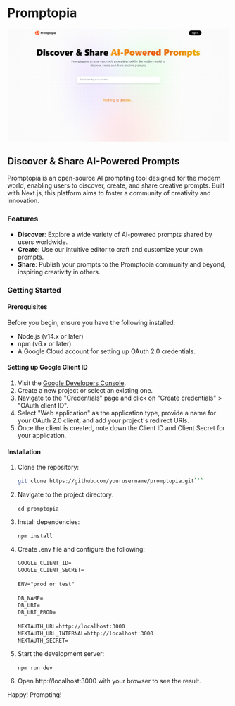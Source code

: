 # Promptopia

![Cover image](/public/image.png)

## Discover & Share AI-Powered Prompts

Promptopia is an open-source AI prompting tool designed for the modern world, enabling users to discover, create, and share creative prompts. Built with Next.js, this platform aims to foster a community of creativity and innovation.

### Features

- **Discover**: Explore a wide variety of AI-powered prompts shared by users worldwide.
- **Create**: Use our intuitive editor to craft and customize your own prompts.
- **Share**: Publish your prompts to the Promptopia community and beyond, inspiring creativity in others.

### Getting Started

#### Prerequisites

Before you begin, ensure you have the following installed:
- Node.js (v14.x or later)
- npm (v6.x or later)
- A Google Cloud account for setting up OAuth 2.0 credentials.

#### Setting up Google Client ID

1. Visit the [Google Developers Console](https://console.developers.google.com/).
2. Create a new project or select an existing one.
3. Navigate to the "Credentials" page and click on "Create credentials" > "OAuth client ID".
4. Select "Web application" as the application type, provide a name for your OAuth 2.0 client, and add your project's redirect URIs.
5. Once the client is created, note down the Client ID and Client Secret for your application.

#### Installation

1. Clone the repository:
   ```sh
   git clone https://github.com/yourusername/promptopia.git```
2. Navigate to the project directory:
    
    ```cd promptopia```

3. Install dependencies:

    ```npm install```

4. Create .env file and configure the following:

    ```
    GOOGLE_CLIENT_ID=
    GOOGLE_CLIENT_SECRET=

    ENV="prod or test"

    DB_NAME=
    DB_URI=
    DB_URI_PROD=

    NEXTAUTH_URL=http://localhost:3000
    NEXTAUTH_URL_INTERNAL=http://localhost:3000
    NEXTAUTH_SECRET=
    ```
5. Start the development server:
    
    ```npm run dev```

6. Open http://localhost:3000 with your browser to see the result.

Happy! Prompting!